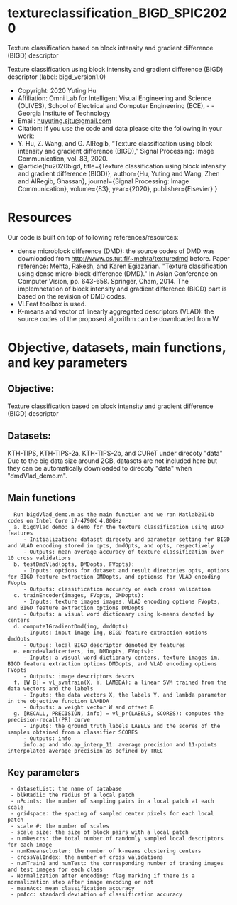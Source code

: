 # textureclassification_BIGD_SPIC2020
Texture classification based on block intensity and gradient difference (BIGD) descriptor

Texture classification using block intensity and gradient difference (BIGD) descriptor (label: bigd_version1.0)
- Copyright: 2020 Yuting Hu
- Affiliation: Omni Lab for Intelligent Visual Engineering and Science (OLIVES), School of Electrical and Computer Engineering (ECE), - - Georgia Institute of Technology 
- Email: huyuting.sjtu@gmail.com
- Citation: If you use the code and data please cite the following in your work:
- Y. Hu, Z. Wang, and G. AlRegib, “Texture classification using block intensity and gradient difference (BIGD),” Signal Processing: Image Communication, vol. 83, 2020.
- @article{hu2020bigd, title={Texture classification using block intensity and gradient difference (BIGD)}, author={Hu, Yuting and Wang, Zhen and AlRegib, Ghassan}, journal={Signal Processing: Image Communication}, volume={83}, year={2020}, publisher={Elsevier} }

# Resources

   Our code is built on top of following references/resources:
   - dense microblock difference (DMD): the source codes of DMD was downloaded from http://www.cs.tut.fi/~mehta/texturedmd before.
      Paper reference: Mehta, Rakesh, and Karen Egiazarian. "Texture classification using dense micro-block difference (DMD)." In Asian Conference on Computer Vision, pp. 643-658. Springer, Cham, 2014.
      The implemnetation of block intensity and gradient difference (BIGD) part is based on the revision of DMD codes.
   - VLFeat toolbox is used.
   - K-means and vector of linearly aggregated descriptors (VLAD): the source codes of the proposed algorithm can be downloaded from W.

# Objective, datasets, main functions, and key parameters

   ## Objective: 
   Texture classification based on block intensity and gradient difference (BIGD) descriptor
   ## Datasets: 
   KTH-TIPS, KTH-TIPS-2a, KTH-TIPS-2b, and CUReT under direcoty "data"
      Due to the big data size around 2GB, datasets are not included here but they can be automatically downloaded to direcoty "data" when "dmdVlad_demo.m".
   ## Main functions
      Run bigdVlad_demo.m as the main function and we ran Matlab2014b codes on Intel Core i7-4790K 4.00GHz
      a. bigdVlad_demo: a demo for the texture classification using BIGD features
         - Initialization: dataset direcoty and parameter setting for BIGD and VLAD encoding stored in opts, dmdOpts, and opts, respectively
         - Outputs: mean average accuracy of texture classification over 10 cross validations   
      b. testDmdVlad(opts, DMDopts, FVopts):
         - Inputs: options for dataset and result diretories opts, options for BIGD feature extraction DMDopts, and optionss for VLAD encoding FVopts
         - Outputs: classification accuarcy on each cross validation
      c. trainEncoder(images, FVopts, DMDopts):
         - Inputs: texture images images, VLAD encoding options FVopts, and BIGD feature extraction options DMDopts
         - Outputs: a visual word dictionary using k-means denoted by centers
      d. computeIGradientDmd(img, dmdOpts)
         - Inputs: input image img, BIGD feature extraction options dmdOpts
         - Outpus: local BIGD descriptor denoted by features
      e. encodeVlad(centers, im, DMDopts, FVopts):
         - Inputs: a visual word dictionary centers, texture images im, BIGD feature extraction options DMDopts, and VLAD encoding options FVopts
         - Outputs: image descriptors descrs
      f. [W B] = vl_svmtrain(X, Y, LAMBDA): a linear SVM trained from the data vectors and the labels
         - Inputs: the data vectors X, the labels Y, and lambda parameter in the objective function LAMBDA
         - Outputs: a weight vector W and offset B
      g. [RECALL, PRECISION, info] = vl_pr(LABELS, SCORES): computes the precision-recall(PR) curve
         - Inputs: the ground truth labels LABELS and the scores of the samples obtained from a classifier SCORES
         - Outputs: info
         info.ap and nfo.ap_interp_11: average precision and 11-points interpolated average precision as defined by TREC
  ## Key parameters
     - datasetList: the name of database
     - blkRadii: the radius of a local patch
     - nPoints: the number of sampling pairs in a local patch at each scale
     - gridspace: the spacing of sampled center pixels for each local patch
     - scale #: the number of scales
     - scale size: the size of block pairs with a local patch
     - numDescrs: the total number of randomly sampled local descriptors for each image
     - numKmeanscluster: the number of k-means clustering centers
     - crossValIndex: the number of cross validations
     - numTrain2 and numTest: the corresponding number of traning images and test images for each class
     - Normalization after encoding: flag marking if there is a normalization step after image encoding or not
     - meanAcc: mean classification accuracy
     - pmAcc: standard deviation of classification accuracy
